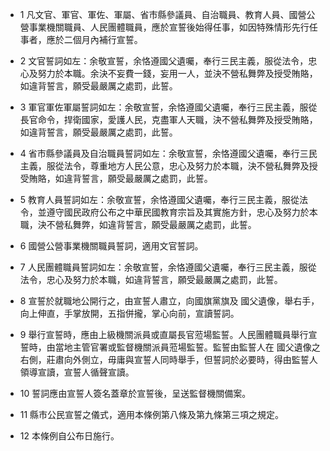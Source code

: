 * 1 凡文官、軍官、軍佐、軍屬、省市縣參議員、自治職員、教育人員、國營公營事業機關職員、人民團體職員，應於宣誓後始得任事，如因特殊情形先行任事者，應於二個月內補行宣誓。

* 2 文官誓詞如左：余敬宣誓，余恪遵國父遺囑，奉行三民主義，服從法令，忠心及努力於本職。余決不妄費一錢，妄用一人，並決不營私舞弊及授受賄賂，如違背誓言，願受最嚴厲之處罰，此誓。

* 3 軍官軍佐軍屬誓詞如左：余敬宣誓，余恪遵國父遺囑，奉行三民主義，服從長官命令，捍衛國家，愛護人民，克盡軍人天職，決不營私舞弊及授受賄賂，如違背誓言，願受最嚴厲之處罰，此誓。

* 4 省市縣參議員及自治職員誓詞如左：余敬宣誓，余恪遵國父遺囑，奉行三民主義，服從法令，尊重地方人民公意，忠心及努力於本職，決不營私舞弊及授受賄賂，如違背誓言，願受最嚴厲之處罰，此誓。

* 5 教育人員誓詞如左：余敬宣誓，余恪遵國父遺囑，奉行三民主義，服從法令，並遵守國民政府公布之中華民國教育宗旨及其實施方針，忠心及努力於本職，決不營私舞弊，如違背誓言，願受最嚴厲之處罰，此誓。

* 6 國營公營事業機關職員誓詞，適用文官誓詞。

* 7 人民團體職員誓詞如左：余敬宣誓，余恪遵國父遺囑，奉行三民主義，服從法令，忠心及努力於本職，如違背誓言，願受最嚴厲之處罰，此誓。

* 8 宣誓於就職地公開行之，由宣誓人肅立，向國旗黨旗及 國父遺像，舉右手，向上伸直，手掌放開，五指併攏，掌心向前，宣讀誓詞。

* 9 舉行宣誓時，應由上級機關派員或直屬長官蒞場監誓。人民團體職員舉行宣誓時，由當地主管官署或監督機關派員蒞場監誓。監誓由監誓人在 國父遺像之右側，莊肅向外側立，毋庸與宣誓人同時舉手，但誓詞於必要時，得由監誓人領導宣讀，宣誓人循聲宣讀。

* 10 誓詞應由宣誓人簽名蓋章於宣誓後，呈送監督機關備案。

* 11 縣市公民宣誓之儀式，適用本條例第八條及第九條第三項之規定。

* 12 本條例自公布日施行。

